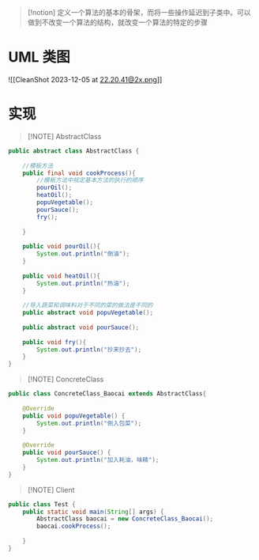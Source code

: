 
> [!notion] 
> 定义一个算法的基本的骨架，而将一些操作延迟到子类中。可以做到不改变一个算法的结构，就改变一个算法的特定的步骤


# UML 类图
![[CleanShot 2023-12-05 at 22.20.41@2x.png]]


# 实现

> [!NOTE] AbstractClass
```java
public abstract class AbstractClass {  
  
	//模板方法  
	public final void cookProcess(){  
		//模板方法中规定基本方法的执行的顺序  
		pourOil();  
		heatOil();  
		popuVegetable();  
		pourSauce();  
		fry();  
	  
	}  
	  
	public void pourOil(){  
		System.out.println("倒油");  
	}  
	  
	public void heatOil(){  
		System.out.println("热油");  
	}  
	  
	//导入蔬菜和调味料对于不同的菜的做法是不同的  
	public abstract void popuVegetable();  
	  
	public abstract void pourSauce();  
	  
	public void fry(){  
		System.out.println("抄来抄去");  
	} 
}
```



> [!NOTE] ConcreteClass

```java
public class ConcreteClass_Baocai extends AbstractClass{  
  
	@Override  
	public void popuVegetable() {  
		System.out.println("倒入包菜");  
	}  
	  
	@Override  
	public void pourSauce() {  
		System.out.println("加入耗油，味精");  
	}  
}

```


> [!NOTE] Client
```java
public class Test {  
	public static void main(String[] args) {  
		AbstractClass baocai = new ConcreteClass_Baocai();  
		baocai.cookProcess();  
		
	}  
}
```

